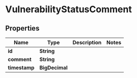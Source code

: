

# VulnerabilityStatusComment


## Properties

| Name | Type | Description | Notes |
|------------ | ------------- | ------------- | -------------|
|**id** | **String** |  |  |
|**comment** | **String** |  |  |
|**timestamp** | **BigDecimal** |  |  |



